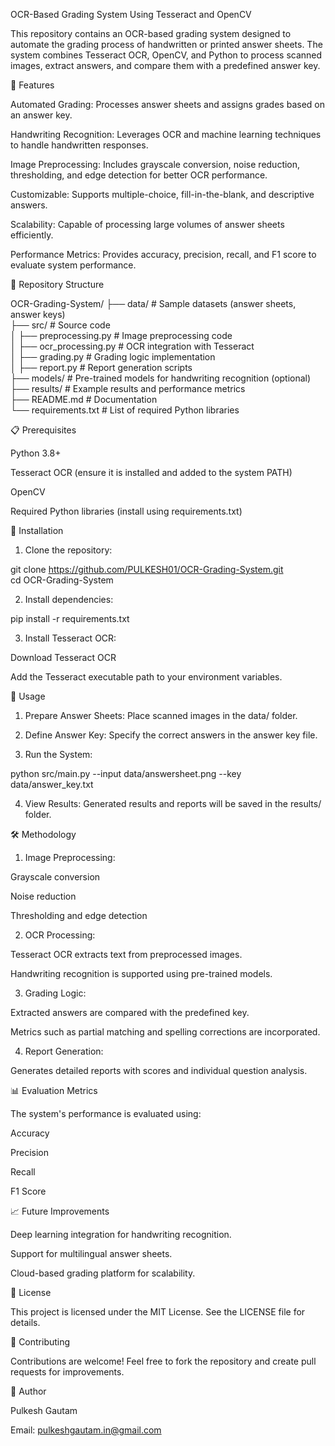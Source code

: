 OCR-Based Grading System Using Tesseract and OpenCV

This repository contains an OCR-based grading system designed to automate the grading process of handwritten or printed answer sheets. The system combines Tesseract OCR, OpenCV, and Python to process scanned images, extract answers, and compare them with a predefined answer key.


🚀 Features

Automated Grading: Processes answer sheets and assigns grades based on an answer key.

Handwriting Recognition: Leverages OCR and machine learning techniques to handle handwritten responses.

Image Preprocessing: Includes grayscale conversion, noise reduction, thresholding, and edge detection for better OCR performance.

Customizable: Supports multiple-choice, fill-in-the-blank, and descriptive answers.

Scalability: Capable of processing large volumes of answer sheets efficiently.

Performance Metrics: Provides accuracy, precision, recall, and F1 score to evaluate system performance.


📁 Repository Structure

OCR-Grading-System/
├── data/                  # Sample datasets (answer sheets, answer keys)  
├── src/                   # Source code  
│   ├── preprocessing.py   # Image preprocessing code  
│   ├── ocr_processing.py  # OCR integration with Tesseract  
│   ├── grading.py         # Grading logic implementation  
│   ├── report.py          # Report generation scripts  
├── models/                # Pre-trained models for handwriting recognition (optional)  
├── results/               # Example results and performance metrics  
├── README.md              # Documentation  
└── requirements.txt       # List of required Python libraries


📋 Prerequisites

Python 3.8+

Tesseract OCR (ensure it is installed and added to the system PATH)

OpenCV

Required Python libraries (install using requirements.txt)


🔧 Installation

1. Clone the repository:

git clone https://github.com/PULKESH01/OCR-Grading-System.git  
cd OCR-Grading-System


2. Install dependencies:

pip install -r requirements.txt


3. Install Tesseract OCR:

Download Tesseract OCR

Add the Tesseract executable path to your environment variables.



📖 Usage

1. Prepare Answer Sheets: Place scanned images in the data/ folder.


2. Define Answer Key: Specify the correct answers in the answer key file.


3. Run the System:

python src/main.py --input data/answersheet.png --key data/answer_key.txt


4. View Results: Generated results and reports will be saved in the results/ folder.



🛠️ Methodology

1. Image Preprocessing:

Grayscale conversion

Noise reduction

Thresholding and edge detection


2. OCR Processing:

Tesseract OCR extracts text from preprocessed images.

Handwriting recognition is supported using pre-trained models.

3. Grading Logic:

Extracted answers are compared with the predefined key.

Metrics such as partial matching and spelling corrections are incorporated.

4. Report Generation:

Generates detailed reports with scores and individual question analysis.


📊 Evaluation Metrics

The system's performance is evaluated using:

Accuracy

Precision

Recall

F1 Score


📈 Future Improvements

Deep learning integration for handwriting recognition.

Support for multilingual answer sheets.

Cloud-based grading platform for scalability.

📜 License

This project is licensed under the MIT License. See the LICENSE file for details.

🤝 Contributing

Contributions are welcome! Feel free to fork the repository and create pull requests for improvements.


📝 Author

Pulkesh Gautam

Email: pulkeshgautam.in@gmail.com
